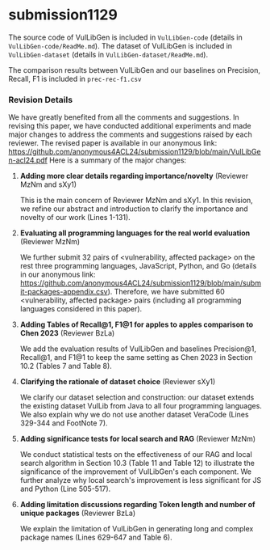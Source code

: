 # submission1129

The source code of VulLibGen is included in `VulLibGen-code` (details in  `VulLibGen-code/ReadMe.md`).
The dataset of VulLibGen is included in `VulLibGen-dataset` (details in  `VulLibGen-dataset/ReadMe.md`).

The comparison results between VulLibGen and our baselines on Precision, Recall, F1 is included in `prec-rec-f1.csv`




### Revision Details

We have greatly benefited from all the comments and suggestions. In revising this paper, we have conducted additional experiments and made major changes to address the comments and suggestions raised by each reviewer. The revised paper is available in our anonymous link: https://github.com/anonymous4ACL24/submission1129/blob/main/VulLibGen-acl24.pdf Here is a summary of the major changes:

1. **Adding more clear details regarding importance/novelty** (Reviewer MzNm and sXy1) 

   This is the main concern of Reviewer MzNm and sXy1. In this revision, we refine our abstract and introduction to clarify the importance and novelty of our work (Lines 1-131).

2. **Evaluating all programming languages for the real world evaluation** (Reviewer MzNm)

   We further submit 32 pairs of <vulnerability, affected package> on the rest three programming languages, JavaScript, Python, and Go (details in our anonymous link: https://github.com/anonymous4ACL24/submission1129/blob/main/submit-packages-appendix.csv). Therefore, we have submitted 60 <vulnerability, affected package> pairs (including all programming languages considered in this paper).

3. **Adding Tables of Recall@1, F1@1 for apples to apples comparison to Chen 2023** (Reviewer BzLa)

   We add the evaluation results of VulLibGen and baselines Precision@1, Recall@1, and F1@1 to keep the same setting as Chen 2023 in Section 10.2 (Tables 7 and Table 8).

4. **Clarifying the rationale of dataset choice** (Reviewer sXy1)

   We clarify our dataset selection and construction: our dataset extends the existing dataset VulLib from Java to all four programming languages. We also explain why we do not use another dataset VeraCode (Lines 329-344 and FootNote 7). 

5. **Adding significance tests for local search and RAG** (Reviewer MzNm)

   We conduct statistical tests on the effectiveness of our RAG and local search algorithm in Section 10.3 (Table 11 and Table 12) to illustrate the significance of the improvement of VulLibGen's each component. We further analyze why local search's improvement is less significant for JS and Python (Line 505-517). 

6. **Adding limitation discussions regarding Token length and number of unique packages** (Reviewer BzLa)

   We explain the limitation of VulLibGen in generating long and complex package names (Lines 629-647 and Table 6).

